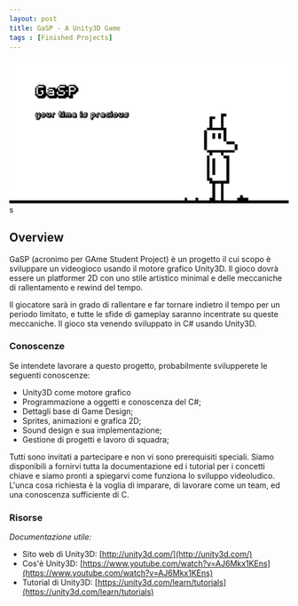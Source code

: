 ```yaml
---
layout: post
title: GaSP - A Unity3D Game
tags : [Finished Projects]
---
```

![Header](/images/header_gasp.png)
s

## Overview
GaSP (acronimo per GAme Student Project) è un progetto il cui scopo è sviluppare un videogioco usando il motore grafico Unity3D. Il gioco dovrà essere un platformer 2D con uno stile artistico minimal e delle meccaniche di rallentamento e rewind del tempo.

Il giocatore sarà in grado di rallentare e far tornare indietro il tempo per un periodo limitato, e tutte le sfide di gameplay saranno incentrate su queste meccaniche. Il gioco sta venendo sviluppato in C# usando Unity3D.

### Conoscenze
Se intendete lavorare a questo progetto, probabilmente svilupperete le seguenti conoscenze:

* Unity3D come motore grafico
* Programmazione a oggetti e conoscenza del C#;
* Dettagli base di Game Design;
* Sprites, animazioni e grafica 2D;
* Sound design e sua implementazione;
* Gestione di progetti e lavoro di squadra;

Tutti sono invitati a partecipare e non vi sono prerequisiti speciali. Siamo disponibili a fornirvi tutta la documentazione ed i tutorial per i concetti chiave e siamo pronti a spiegarvi come funziona lo sviluppo videoludico. L'unca cosa richiesta è la voglia di imparare, di lavorare come un team, ed una conoscenza sufficiente di C.

### Risorse
*Documentazione utile:*

* Sito web di Unity3D: [http://unity3d.com/](http://unity3d.com/)
* Cos'è Unity3D: [https://www.youtube.com/watch?v=AJ6Mkx1KEns](https://www.youtube.com/watch?v=AJ6Mkx1KEns)
* Tutorial di Unity3D: [https://unity3d.com/learn/tutorials](https://unity3d.com/learn/tutorials)